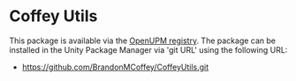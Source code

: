 # Coffey Utils

This package is available via the [OpenUPM registry](https://openupm.com/). The package can be installed in the Unity Package Manager via 'git URL' using the following URL:
- https://github.com/BrandonMCoffey/CoffeyUtils.git
